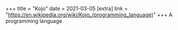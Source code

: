 +++
title = "Kojo"
date = 2021-03-05
[extra]
link = "https://en.wikipedia.org/wiki/Kojo_(programming_language)"
+++
A programming language

